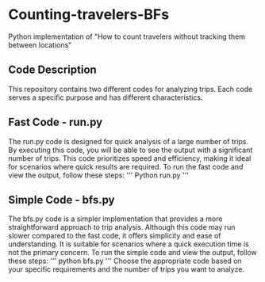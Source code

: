 # Counting-travelers-BFs
Python implementation of "How to count travelers without tracking them between locations"
## Code Description
This repository contains two different codes for analyzing trips. Each code serves a specific purpose and has different characteristics.
## Fast Code - run.py
The run.py code is designed for quick analysis of a large number of trips. By executing this code, you will be able to see the output with a significant number of trips. This code prioritizes speed and efficiency, making it ideal for scenarios where quick results are required.
To run the fast code and view the output, follow these steps:
'''
Python run.py
'''
## Simple Code - bfs.py
The bfs.py code is a simpler implementation that provides a more straightforward approach to trip analysis. Although this code may run slower compared to the fast code, it offers simplicity and ease of understanding. It is suitable for scenarios where a quick execution time is not the primary concern.
To run the simple code and view the output, follow these steps:
'''
python bfs.py
'''
Choose the appropriate code based on your specific requirements and the number of trips you want to analyze. 

